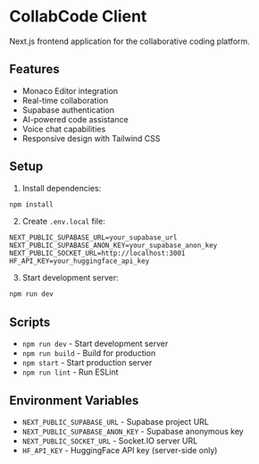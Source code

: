 # CollabCode Client

Next.js frontend application for the collaborative coding platform.

## Features

- Monaco Editor integration
- Real-time collaboration
- Supabase authentication
- AI-powered code assistance
- Voice chat capabilities
- Responsive design with Tailwind CSS

## Setup

1. Install dependencies:
```bash
npm install
```

2. Create `.env.local` file:
```env
NEXT_PUBLIC_SUPABASE_URL=your_supabase_url
NEXT_PUBLIC_SUPABASE_ANON_KEY=your_supabase_anon_key
NEXT_PUBLIC_SOCKET_URL=http://localhost:3001
HF_API_KEY=your_huggingface_api_key
```

3. Start development server:
```bash
npm run dev
```

## Scripts

- `npm run dev` - Start development server
- `npm run build` - Build for production
- `npm start` - Start production server
- `npm run lint` - Run ESLint

## Environment Variables

- `NEXT_PUBLIC_SUPABASE_URL` - Supabase project URL
- `NEXT_PUBLIC_SUPABASE_ANON_KEY` - Supabase anonymous key
- `NEXT_PUBLIC_SOCKET_URL` - Socket.IO server URL
- `HF_API_KEY` - HuggingFace API key (server-side only)
